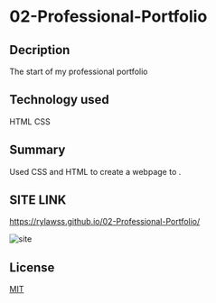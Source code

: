 # 02-Professional-Portfolio

## Decription
The start of my professional portfolio

## Technology used
HTML
CSS

## Summary
Used CSS and HTML to create a webpage to .
 
## SITE LINK
https://rylawss.github.io/02-Professional-Portfolio/

![site](https://user-images.githubusercontent.com/128633609/230512555-b00e6e33-e967-497c-98ed-9f3312af9c31.PNG)


## License

[MIT](https://choosealicense.com/licenses/mit/)
